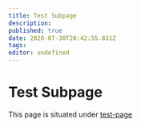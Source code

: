 ```yaml
---
title: Test Subpage
description: 
published: true
date: 2020-07-30T20:42:55.831Z
tags: 
editor: undefined
---
```


# Test Subpage
This page is situated under [test-page](/test-page)